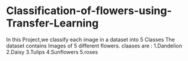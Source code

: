 # Classification-of-flowers-using-Transfer-Learning
In this Project,we classify each image in a dataset into 5 Classes
The dataset contains Images of 5 different flowers.
claases are :
1.Dandelion
2.Daisy
3.Tulips
4.Sunflowers
5.roses
